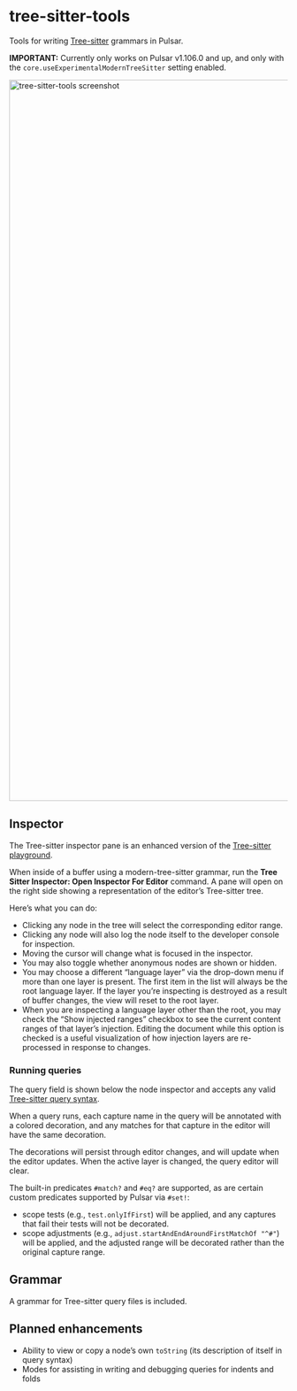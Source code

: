 # tree-sitter-tools

Tools for writing [Tree-sitter](https://tree-sitter.github.io/tree-sitter/) grammars in Pulsar.

**IMPORTANT:** Currently only works on Pulsar v1.106.0 and up, and only with the `core.useExperimentalModernTreeSitter` setting enabled.

<img width="1304" alt="tree-sitter-tools screenshot" src="https://user-images.githubusercontent.com/3450/235327463-81e1cb14-f34c-4f2d-bc0f-dcfeb4816d16.png">

## Inspector

The Tree-sitter inspector pane is an enhanced version of the [Tree-sitter playground](https://tree-sitter.github.io/tree-sitter/playground).

When inside of a buffer using a modern-tree-sitter grammar, run the **Tree Sitter Inspector: Open Inspector For Editor** command. A pane will open on the right side showing a representation of the editor’s Tree-sitter tree.

Here’s what you can do:

* Clicking any node in the tree will select the corresponding editor range.
* Clicking any node will also log the node itself to the developer console for inspection.
* Moving the cursor will change what is focused in the inspector.
* You may also toggle whether anonymous nodes are shown or hidden.
* You may choose a different “language layer” via the drop-down menu if more than one layer is present. The first item in the list will always be the root language layer. If the layer you’re inspecting is destroyed as a result of buffer changes, the view will reset to the root layer.
* When you are inspecting a language layer other than the root, you may check the “Show injected ranges” checkbox to see the current content ranges of that layer’s injection. Editing the document while this option is checked is a useful visualization of how injection layers are re-processed in response to changes.

### Running queries

The query field is shown below the node inspector and accepts any valid [Tree-sitter query syntax](https://tree-sitter.github.io/tree-sitter/using-parsers#pattern-matching-with-queries).

When a query runs, each capture name in the query will be annotated with a colored decoration, and any matches for that capture in the editor will have the same decoration.

The decorations will persist through editor changes, and will update when the editor updates. When the active layer is changed, the query editor will clear.

The built-in predicates `#match?` and `#eq?` are supported, as are certain custom predicates supported by Pulsar via `#set!`:

* scope tests (e.g., `test.onlyIfFirst`) will be applied, and any captures that fail their tests will not be decorated.
* scope adjustments (e.g., `adjust.startAndEndAroundFirstMatchOf "^#"`) will be applied, and the adjusted range will be decorated rather than the original capture range.

## Grammar

A grammar for Tree-sitter query files is included.

## Planned enhancements

* Ability to view or copy a node’s own `toString` (its description of itself in query syntax)
* Modes for assisting in writing and debugging queries for indents and folds
